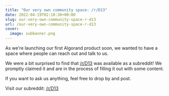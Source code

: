 ```yaml
---
title: "Our very own community space: /r/D13"
date: 2022-04-19T02:18:38+00:00
slug: our-very-own-community-space-r-d13
url: /our-very-own-community-space-r-d13
cover:
  image: subbanner.png
---
```


As we\'re launching our first Algorand product soon, we wanted to have a
space where people can reach out and talk to us.

We were a bit surprised to find that
[/r/D13](https://reddit.com/r/D13)
was available as a subreddit! We promptly claimed it and are in the
process of filling it out with some content.

If you want to ask us anything, feel free to drop by and post.

Visit our subreddit:
[/r/D13](https://reddit.com/r/D13)
